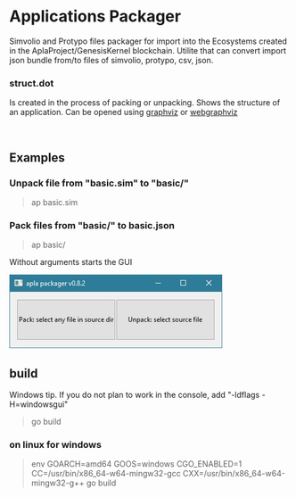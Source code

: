 # Applications Packager

Simvolio and Protypo files packager for import into the Ecosystems created in the AplaProject/GenesisKernel blockchain.
Utilite that can convert import json bundle from/to files of simvolio, protypo, csv, json.

### struct.dot

Is created in the process of packing or unpacking. Shows the structure of an application. Can be opened using [graphviz](http://graphviz.org/download/) or [webgraphviz](http://webgraphviz.com/)

<br>

## Examples

### Unpack file from "basic.sim" to "basic/"

>ap basic.sim

### Pack files from "basic/" to basic.json

>ap basic/

Without arguments starts the GUI

<img src="./gui.jpg">
<br>

## build

Windows tip. If you do not plan to work in the console, add "-ldflags -H=windowsgui" 

>go build

### on linux for windows

 >env GOARCH=amd64 GOOS=windows CGO_ENABLED=1 CC=/usr/bin/x86_64-w64-mingw32-gcc CXX=/usr/bin/x86_64-w64-mingw32-g++  go build


